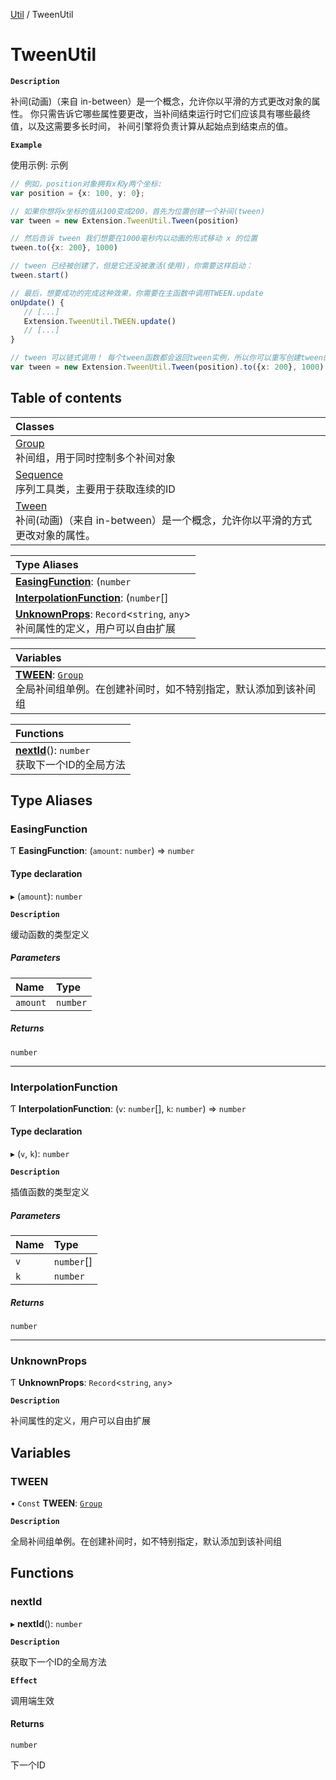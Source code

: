 [Util](Util.Util.md) / TweenUtil

# TweenUtil <Badge type="tip" text="Namespace" />

**`Description`**

补间(动画)（来自 in-between）是一个概念，允许你以平滑的方式更改对象的属性。
你只需告诉它哪些属性要更改，当补间结束运行时它们应该具有哪些最终值，以及这需要多长时间，
补间引擎将负责计算从起始点到结束点的值。

**`Example`**

使用示例: 示例
```ts
// 例如，position对象拥有x和y两个坐标:
var position = {x: 100, y: 0};

// 如果你想将x坐标的值从100变成200，首先为位置创建一个补间(tween)
var tween = new Extension.TweenUtil.Tween(position)

// 然后告诉 tween 我们想要在1000毫秒内以动画的形式移动 x 的位置
tween.to({x: 200}, 1000)

// tween 已经被创建了，但是它还没被激活(使用)，你需要这样启动：
tween.start()

// 最后，想要成功的完成这种效果，你需要在主函数中调用TWEEN.update
onUpdate() {
   // [...]
   Extension.TweenUtil.TWEEN.update()
   // [...]
}

// tween 可以链式调用！ 每个tween函数都会返回tween实例，所以你可以重写创建tween的代码：
var tween = new Extension.TweenUtil.Tween(position).to({x: 200}, 1000).start()
```

## Table of contents

| Classes |
| :-----|
| [Group](../classes/Util.Util.TweenUtil.Group.md) <br> 补间组，用于同时控制多个补间对象|
| [Sequence](../classes/Util.Util.TweenUtil.Sequence.md) <br> 序列工具类，主要用于获取连续的ID|
| [Tween](../classes/Util.Util.TweenUtil.Tween.md) <br> 补间(动画)（来自 in-between）是一个概念，允许你以平滑的方式更改对象的属性。|

| Type Aliases |
| :-----|
| **[EasingFunction](Util.TweenUtil.md#easingfunction)**: (`number` |: `number`) => `number` <br> ▸ (`amount`): `number`|
| **[InterpolationFunction](Util.TweenUtil.md#interpolationfunction)**: (`number`[] |: `number`[], `number` |: `number`) => `number` <br> ▸ (`v`, `k`): `number`|
| **[UnknownProps](Util.TweenUtil.md#unknownprops)**: `Record`<`string`, `any`\> <br> 补间属性的定义，用户可以自由扩展|

| Variables |
| :-----|
| **[TWEEN](Util.TweenUtil.md#tween)**: [`Group`](../classes/Util.Util.TweenUtil.Group.md) <br> 全局补间组单例。在创建补间时，如不特别指定，默认添加到该补间组|

| Functions |
| :-----|
| **[nextId](Util.TweenUtil.md#nextid)**(): `number` <br> 获取下一个ID的全局方法|

## Type Aliases

### EasingFunction

Ƭ **EasingFunction**: (`amount`: `number`) => `number`

#### Type declaration

▸ (`amount`): `number`

**`Description`**

缓动函数的类型定义

##### Parameters

| Name | Type |
| :------ | :------ |
| `amount` | `number` |

##### Returns

`number`

___

### InterpolationFunction

Ƭ **InterpolationFunction**: (`v`: `number`[], `k`: `number`) => `number`

#### Type declaration

▸ (`v`, `k`): `number`

**`Description`**

插值函数的类型定义

##### Parameters

| Name | Type |
| :------ | :------ |
| `v` | `number`[] |
| `k` | `number` |

##### Returns

`number`

___

### UnknownProps

Ƭ **UnknownProps**: `Record`<`string`, `any`\>

**`Description`**

补间属性的定义，用户可以自由扩展

## Variables

### TWEEN

• `Const` **TWEEN**: [`Group`](../classes/Util.Util.TweenUtil.Group.md)

**`Description`**

全局补间组单例。在创建补间时，如不特别指定，默认添加到该补间组

## Functions

### nextId

▸ **nextId**(): `number`

**`Description`**

获取下一个ID的全局方法

**`Effect`**

调用端生效

#### Returns

`number`

下一个ID
